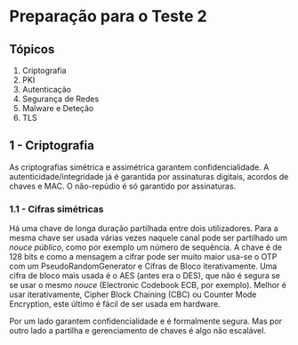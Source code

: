 # Preparação para o Teste 2

## Tópicos

1. Criptografia
2. PKI
3. Autenticação
4. Segurança de Redes
5. Malware e Deteção
6. TLS

## 1 - Criptografia

As criptografias simétrica e assimétrica garantem confidencialidade. A autenticidade/integridade já é garantida por assinaturas digitais, acordos de chaves e MAC. O não-repúdio é só garantido por assinaturas.

### 1.1 - Cifras simétricas

Há uma chave de longa duração partilhada entre dois utilizadores. Para a mesma chave ser usada várias vezes naquele canal pode ser partilhado um *nouce público*, como por exemplo um número de sequência. A chave é de 128 bits e como a mensagem a cifrar pode ser muito maior usa-se o OTP com um PseudoRandomGenerator e Cifras de Bloco iterativamente. Uma cifra de bloco mais usada é o AES (antes era o DES), que não é segura se se usar o mesmo *nouce* (Electronic Codebook ECB, por exemplo). Melhor é usar iterativamente, Cipher Block Chaining (CBC) ou Counter Mode Encryption, este último é fácil de ser usada em hardware.

Por um lado garantem confidencialidade e é formalmente segura. Mas por outro lado a partilha e gerenciamento de chaves é algo não escalável. 
